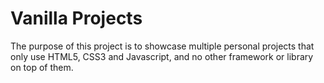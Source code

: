 # Vanilla Projects

The purpose of this project is to showcase multiple personal projects that only use HTML5, CSS3 and Javascript, and no other framework or library on top of them.

